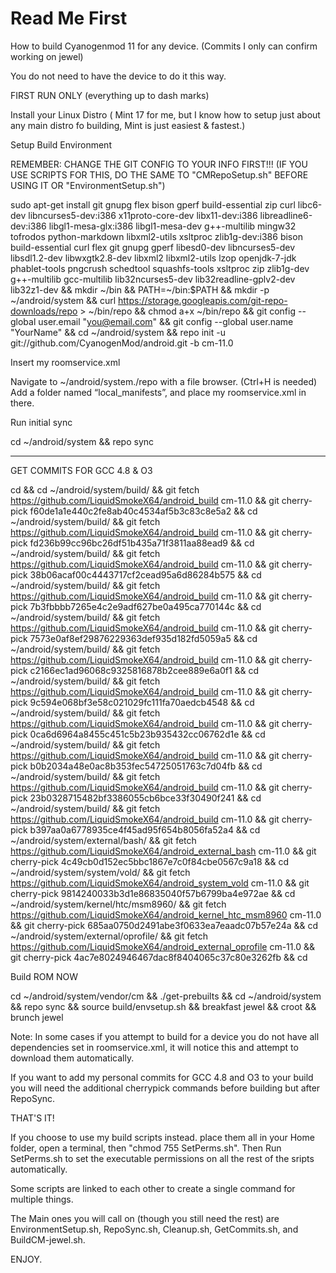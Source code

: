 Read Me First
==============


How to build Cyanogenmod 11 for any device. (Commits I only can confirm working on jewel)

You do not need to have the device to do it this way.

FIRST RUN ONLY (everything up to dash marks)

Install your Linux Distro ( Mint 17 for me, but I know how to setup just about any main distro fo building, Mint is just easiest & fastest.)

Setup Build Environment

REMEMBER: CHANGE THE GIT CONFIG TO YOUR INFO FIRST!!! (IF YOU USE SCRIPTS FOR THIS, DO THE SAME TO "CMRepoSetup.sh" BEFORE USING IT OR "EnvironmentSetup.sh")

sudo apt-get install git gnupg flex bison gperf build-essential zip curl libc6-dev libncurses5-dev:i386 x11proto-core-dev libx11-dev:i386 libreadline6-dev:i386 libgl1-mesa-glx:i386 libgl1-mesa-dev g++-multilib mingw32 tofrodos python-markdown libxml2-utils xsltproc zlib1g-dev:i386 bison build-essential curl flex git gnupg gperf libesd0-dev libncurses5-dev libsdl1.2-dev libwxgtk2.8-dev libxml2 libxml2-utils lzop openjdk-7-jdk phablet-tools pngcrush schedtool squashfs-tools xsltproc zip zlib1g-dev g++-multilib gcc-multilib lib32ncurses5-dev lib32readline-gplv2-dev lib32z1-dev && mkdir ~/bin && PATH=~/bin:$PATH && mkdir -p ~/android/system && curl https://storage.googleapis.com/git-repo-downloads/repo > ~/bin/repo && chmod a+x ~/bin/repo && git config --global user.email "you@email.com" && git config --global user.name "YourName" && cd ~/android/system && repo init -u git://github.com/CyanogenMod/android.git -b cm-11.0

Insert my roomservice.xml

Navigate to ~/android/system./repo with a file browser. (Ctrl+H is needed)
Add a folder named “local_manifests”, and place my roomservice.xml in there.

Run initial sync

cd ~/android/system && repo sync

----------------------------------------------------------------------------------------------------
GET COMMITS FOR GCC 4.8 & O3

cd && cd ~/android/system/build/ && git fetch https://github.com/LiquidSmokeX64/android_build cm-11.0 && git cherry-pick f60de1a1e440c2fe8ab40c4534af5b3c83c8e5a2 && cd ~/android/system/build/ && git fetch https://github.com/LiquidSmokeX64/android_build cm-11.0 && git cherry-pick fd236b99cc96bc26df51b435a71f3811aa88ead9 && cd ~/android/system/build/ && git fetch https://github.com/LiquidSmokeX64/android_build cm-11.0 && git cherry-pick 38b06acaf00c4443717cf2cead95a6d86284b575 && cd ~/android/system/build/ && git fetch https://github.com/LiquidSmokeX64/android_build cm-11.0 && git cherry-pick 7b3fbbbb7265e4c2e9adf627be0a495ca770144c && cd ~/android/system/build/ && git fetch https://github.com/LiquidSmokeX64/android_build cm-11.0 && git cherry-pick 7573e0af8ef29876229363def935d182fd5059a5 && cd ~/android/system/build/ && git fetch https://github.com/LiquidSmokeX64/android_build cm-11.0 && git cherry-pick c2166ec1ad96068c9325816878b2cee889e6a0f1 && cd ~/android/system/build/ && git fetch https://github.com/LiquidSmokeX64/android_build cm-11.0 && git cherry-pick 9c594e068bf3e58c021029fc111fa70aedcb4548 && cd ~/android/system/build/ && git fetch https://github.com/LiquidSmokeX64/android_build cm-11.0 && git cherry-pick 0ca6d6964a8455c451c5b23b935432cc06762d1e && cd ~/android/system/build/ && git fetch https://github.com/LiquidSmokeX64/android_build cm-11.0 && git cherry-pick b0b2034a48e0ac8b353fec54725051763c7d04fb && cd ~/android/system/build/ && git fetch https://github.com/LiquidSmokeX64/android_build cm-11.0 && git cherry-pick 23b0328715482bf3386055cb6bce33f30490f241 && cd ~/android/system/build/ && git fetch https://github.com/LiquidSmokeX64/android_build cm-11.0 && git cherry-pick b397aa0a6778935ce4f45ad95f654b8056fa52a4 && cd ~/android/system/external/bash/ && git fetch https://github.com/LiquidSmokeX64/android_external_bash cm-11.0 && git cherry-pick 4c49cb0d152ec5bbc1867e7c0f84cbe0567c9a18 && cd ~/android/system/system/vold/ && git fetch https://github.com/LiquidSmokeX64/android_system_vold cm-11.0 && git cherry-pick 9814240033b3d1e86835040f57b6799ba4e972ae && cd ~/android/system/kernel/htc/msm8960/ && git fetch https://github.com/LiquidSmokeX64/android_kernel_htc_msm8960 cm-11.0 && git cherry-pick 685aa0750d2491abe3f0633ea7eaadc07b57e24a && cd ~/android/system/external/oprofile/ && git fetch https://github.com/LiquidSmokeX64/android_external_oprofile cm-11.0 && git cherry-pick 4ac7e8024946467dac8f8404065c37c80e3262fb && cd

Build ROM NOW

cd ~/android/system/vendor/cm && ./get-prebuilts && cd ~/android/system && repo sync && source build/envsetup.sh && breakfast jewel && croot && brunch jewel

Note: In some cases if you attempt to build for a device you do not have all dependencies set in roomservice.xml, it will notice this and attempt to download them automatically. 

If you want to add my personal commits for GCC 4.8 and O3 to your build you will need the additional cherrypick commands before building but after RepoSync.

THAT'S IT!

If you choose to use my build scripts instead. place them all in your Home folder, open a terminal, then "chmod 755 SetPerms.sh". Then Run SetPerms.sh to set the executable permissions on all the rest of the sripts automatically.

Some scripts are linked to each other to create a single command for multiple things.

The Main ones you will call on (though you still need the rest) are EnvironmentSetup.sh, RepoSync.sh, Cleanup.sh, GetCommits.sh, and BuildCM-jewel.sh. 

ENJOY.

